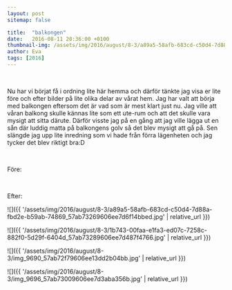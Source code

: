 ```yaml
---
layout: post
sitemap: false

title:  "balkongen"
date:   2016-08-11 20:36:00 +0100
thumbnail-img: /assets/img/2016/august/8-3/a89a5-58afb-683cd-c50d4-7d88a-fbd2e-b59ab-74869_57ab73269606ee7d6f14bbed.jpg
author: Eva
tags: [2016]
---
```


 




Nu har vi börjat få i ordning lite här hemma och därför tänkte jag visa er lite före och efter bilder på lite olika delar av vårat hem. Jag har valt att börja med balkongen eftersom det är vad som är mest klart just nu. Jag ville att våran balkong skulle kännas lite som ett ute-rum och att det skulle vara mysigt att sitta därute. Därför visste jag på en gång att jag ville lägga ut en sån där luddig matta på balkongens golv så det blev mysigt att gå på. Sen slängde jag upp lite inredning som vi hade från förra lägenheten och jag tycker det blev riktigt bra:D




 




Före: 
















 










Efter:

![]({{ '/assets/img/2016/august/8-3/a89a5-58afb-683cd-c50d4-7d88a-fbd2e-b59ab-74869_57ab73269606ee7d6f14bbed.jpg'  | relative_url }})

![]({{ '/assets/img/2016/august/8-3/1b743-00faa-e1fa3-ed07c-7258c-882f0-5d29f-6404d_57ab73289606ee7d487f4766.jpg'  | relative_url }})

![]({{ '/assets/img/2016/august/8-3/img_9690_57ab72f79606ee13dd2b04bb.jpg'  | relative_url }})

![]({{ '/assets/img/2016/august/8-3/img_9696_57ab73009606ee7d3aba356b.jpg'  | relative_url }})

